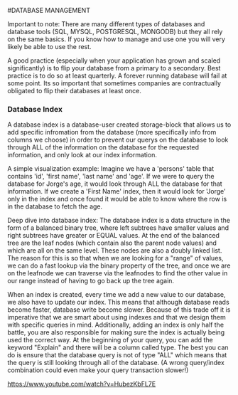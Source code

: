 #DATABASE MANAGEMENT

Important to note: There are many different types of databases and database tools (SQL, MYSQL, POSTGRESQL, MONGODB) but they all rely on the same basics. If you know how to manage and use one you will very likely be able to use the rest.

A good practice (especially when your application has grown and scaled significantly) is to flip your database from a primary to a secondary. Best practice is to do so at least quarterly. A forever running database will fail at some point. Its so important that sometimes companies are contractually obligated to flip their databases at least once.

### Database Index

A database index is a database-user created storage-block that allows us to add specific infromation from the database (more specifically info from columns we choose) in order to prevent our querys on the database to look through ALL of the information on the database for the requested information, and only look at our index information.

A simple visualization example: Imagine we have a 'persons' table that contains 'id', 'first name', 'last name' and 'age'. If we were to query the database for Jorge's age, it would look through ALL the database for that information. If we create a 'First Name' index, then it would look for 'Jorge' only in the index and once found it would be able to know where the row is in the database to fetch the age.

Deep dive into database index: The database index is a data structure in the form of a balanced binary tree, where left subtrees have smaller values and right subtrees have greater or EQUAL values. At the end of the balanced tree are the leaf nodes (which contain also the parent node values) and which are all on the same level. These nodes are also a doubly linked list. The reason for this is so that when we are looking for a "range" of values, we can do a fast lookup via the binary property of the tree, and once we are on the leafnode we can traverse via the leafnodes to find the other value in our range instead of having to go back up the tree again.

When an index is created, every time we add a new value to our database, we also have to update our index. This means that although database reads become faster, database write become slower. Because of this trade off it is imperative that we are smart about using indexes and that we design them with specific queries in mind. Additionally, adding an index is only half the battle, you are also responsible for making sure the index is actually being used the correct way. At the beginning of your query, you can add the keyword "Explain" and there will be a column called type. The best you can do is ensure that the database query is not of type "ALL" which means that the query is still looking through all of the database. (A wrong query/index combination could even make your query transaction slower!)

https://www.youtube.com/watch?v=HubezKbFL7E